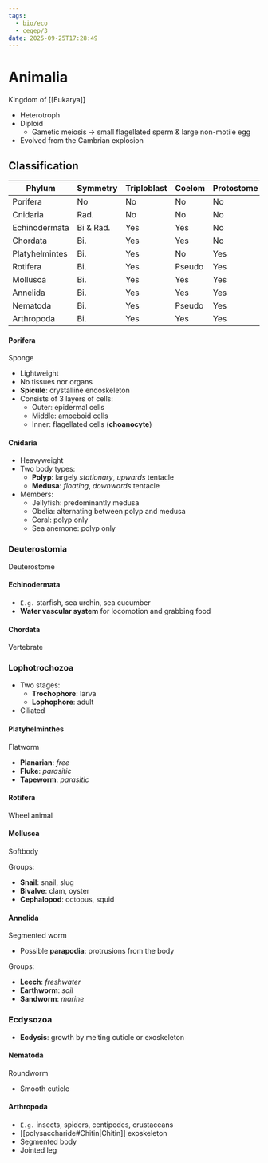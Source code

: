 ```yaml
---
tags:
  - bio/eco
  - cegep/3
date: 2025-09-25T17:28:49
---
```


# Animalia

Kingdom of [[Eukarya]]

- Heterotroph
- Diploid
	- Gametic meiosis -> small flagellated sperm & large non-motile egg
- Evolved from the Cambrian explosion

## Classification

| Phylum         | Symmetry  | Triploblast | Coelom | Protostome | C.D.S. |
| -------------- | --------- | ----------- | ------ | ---------- | ------ |
| Porifera       | No        | No          | No     | No         | No     |
| Cnidaria       | Rad.      | No          | No     | No         | No     |
| Echinodermata  | Bi & Rad. | Yes         | Yes    | No         | Yes    |
| Chordata       | Bi.       | Yes         | Yes    | No         | No     |
| Platyhelmintes | Bi.       | Yes         | No     | Yes        | No     |
| Rotifera       | Bi.       | Yes         | Pseudo | Yes        | Yes    |
| Mollusca       | Bi.       | Yes         | Yes    | Yes        | Yes    |
| Annelida       | Bi.       | Yes         | Yes    | Yes        | Yes    |
| Nematoda       | Bi.       | Yes         | Pseudo | Yes        | Yes    |
| Arthropoda     | Bi.       | Yes         | Yes    | Yes        | Yes    |

#### Porifera

Sponge

  - Lightweight
  - No tissues nor organs
  - **Spicule**: crystalline endoskeleton
  - Consists of 3 layers of cells:
	- Outer: epidermal cells
	- Middle: amoeboid cells
	- Inner: flagellated cells (**choanocyte**)

#### Cnidaria

- Heavyweight
- Two body types:
	- **Polyp**: largely *stationary*, *upwards* tentacle
	- **Medusa**: *floating*, *downwards* tentacle
- Members:
	- Jellyfish: predominantly medusa
	- Obelia: alternating between polyp and medusa
	- Coral: polyp only
	- Sea anemone: polyp only

### Deuterostomia

Deuterostome

#### Echinodermata

- `E.g.` starfish, sea urchin, sea cucumber
- **Water vascular system** for locomotion and grabbing food

#### Chordata

Vertebrate

### Lophotrochozoa

  - Two stages:
	  - **Trochophore**: larva
	  - **Lophophore**: adult
  - Ciliated

#### Platyhelminthes

Flatworm

- **Planarian**: *free*
- **Fluke**: *parasitic*
- **Tapeworm**: *parasitic*

#### Rotifera

Wheel animal

#### Mollusca

Softbody

Groups:

- **Snail**: snail, slug
- **Bivalve**: clam, oyster
- **Cephalopod**: octopus, squid

#### Annelida

Segmented worm

- Possible **parapodia**: protrusions from the body

Groups:

- **Leech**: *freshwater*
- **Earthworm**: *soil*
- **Sandworm**: *marine*

### Ecdysozoa

- **Ecdysis**: growth by melting cuticle or exoskeleton

#### Nematoda

Roundworm

- Smooth cuticle

#### Arthropoda

- `E.g.` insects, spiders, centipedes, crustaceans
- [[polysaccharide#Chitin|Chitin]] exoskeleton
- Segmented body
- Jointed leg